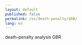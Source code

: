 ```yaml
---
layout: default
published: false
permalink: /es/death-penalty/GRB/
lang: es
---
```


death-penalty analysis GBR

